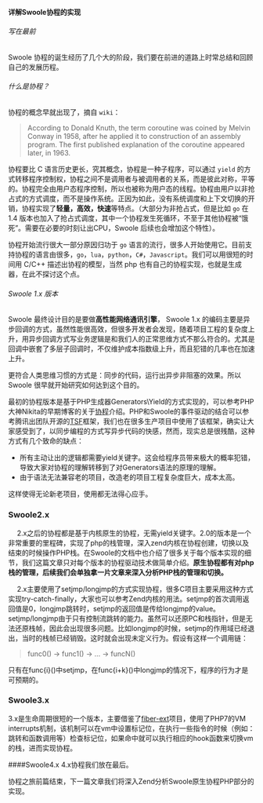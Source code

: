 #### 详解Swoole协程的实现

###### 写在最前

Swoole 协程的诞生经历了几个大的阶段，我们要在前进的道路上时常总结和回顾自己的发展历程。

###### 什么是协程？

协程的概念早就出现了，摘自 `wiki`：

> According to Donald Knuth, the term coroutine was coined by Melvin Conway in 1958, after he applied it to construction of an assembly program.  The first published explanation of the coroutine appeared later, in 1963.

协程要比 C 语言历史更长，究其概念，协程是一种子程序，可以通过 `yield` 的方式转移程序控制权，协程之间不是调用者与被调用者的关系，而是彼此对称，平等的。协程完全由用户态程序控制，所以也被称为用户态的线程。协程由用户以非抢占式的方式调度，而不是操作系统。正因为如此，没有系统调度和上下文切换的开销，协程实现了**轻量，高效，快速**等特点。（大部分为非抢占式，但是比如 `go` 在 1.4 版本也加入了抢占式调度，其中一个协程发生死循环，不至于其他协程被“饿死”。需要在必要的时刻让出CPU，Swoole 后续也会增加这个特性）。

协程开始流行很大一部分原因归功于 `go` 语言的流行，很多人开始使用它。目前支持协程的语言由很多，`go`，`lua`，`python`，`C#`，`Javascript`。我们可以用很短的时间用 C/C++ 描述出协程的模型，当然 php 也有自己的协程实现，也就是生成器，在此不探讨这个点。

###### Swoole 1.x 版本

Swoole 最终设计目的是要做**高性能网络通讯引擎**， Swoole 1.x 的编码主要是异步回调的方式，虽然性能很高效，但很多开发者会发现，随着项目工程的复杂度上升，用异步回调方式写业务逻辑是和我们人的正常思维方式不那么符合的。尤其是回调中嵌套了多层子回调时，不仅维护成本指数级上升，而且犯错的几率也在加速上升。

更符合人类思维习惯的方式是：同步的代码，运行出异步非阻塞的效果。所以 Swoole 很早就开始研究如何达到这个目的。

最初的协程版本是基于PHP生成器Generators\Yield的方式实现的，可以参考PHP大神Nikita的早期博客的关于[协程](https://nikic.github.io/2012/12/22/Cooperative-multitasking-using-coroutines-in-PHP.html)介绍。PHP和Swoole的事件驱动的结合可以参考腾讯出团队开源的[TSF](https://github.com/Tencent/tsf)框架，我们也在很多生产项目中使用了该框架，确实让大家感受到了，以同步编程的方式写异步代码的快感，然而，现实总是很残酷，这种方式有几个致命的缺点：

- 所有主动让出的逻辑都需要yield关键字。这会给程序员带来极大的概率犯错，导致大家对协程的理解转移到了对Generators语法的原理的理解。
- 由于语法无法兼容老的项目，改造老的项目工程复杂度巨大，成本太高。

这样使得无论新老项目，使用都无法得心应手。

### Swoole2.x

   2.x之后的协程都是基于内核原生的协程，无需yield关键字。2.0的版本是一个非常重要的里程碑，实现了php的栈管理，深入zend内核在协程创建，切换以及结束的时候操作PHP栈。在Swoole的文档中也介绍了很多关于每个版本实现的细节，我们这篇文章只对每个版本的协程驱动技术做简单介绍。**原生协程都有对php栈的管理，后续我们会单独拿一片文章来深入分析PHP栈的管理和切换。**

   2.x主要使用了setjmp/longjmp的方式实现协程，很多C项目主要采用这种方式实现try-catch-finally，大家也可以参考Zend内核的用法。setjmp的首次调用返回值是0，longjmp跳转时，setjmp的返回值是传给longjmp的value。 setjmp/longjmp由于只有控制流跳转的能力。虽然可以还原PC和栈指针，但是无法还原栈帧，因此会出现很多问题。比如longjmp的时候，setjmp的作用域已经退出，当时的栈帧已经销毁。这时就会出现未定义行为。假设有这样一个调用链：

> func0() -> func1() -> ... -> funcN()

只有在func{i}()中setjmp，在func{i+k}()中longjmp的情况下，程序的行为才是可预期的。

### Swoole3.x

3.x是生命周期很短的一个版本，主要借鉴了[fiber-ext](https://github.com/fiberphp/fiber-ext)项目，使用了PHP7的VM interrupts机制，该机制可以在vm中设置标记位，在执行一些指令的时候（例如：跳转和函数调用等）检查标记位，如果命中就可以执行相应的hook函数来切换vm的栈，进而实现协程。

\####Swoole4.x 4.x协程我们放在最后。

协程之旅前篇结束，下一篇文章我们将深入Zend分析Swoole原生协程PHP部分的实现。